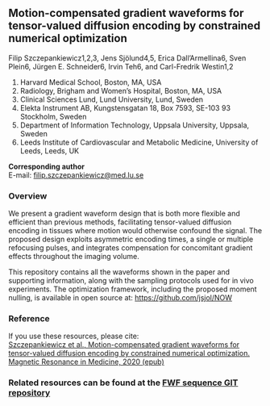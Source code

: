 ## Motion-compensated gradient waveforms for tensor-valued diffusion encoding by constrained numerical optimization

Filip Szczepankiewicz1,2,3, Jens Sjölund4,5, Erica Dall’Armellina6, Sven Plein6, Jürgen E. Schneider6, Irvin Teh6, and Carl-Fredrik Westin1,2

1. Harvard Medical School, Boston, MA, USA
2. Radiology, Brigham and Women’s Hospital, Boston, MA, USA
3. Clinical Sciences Lund, Lund University, Lund, Sweden
4. Elekta Instrument AB, Kungstensgatan 18, Box 7593, SE-103 93 Stockholm, Sweden
5. Department of Information Technology, Uppsala University, Uppsala, Sweden
6. Leeds Institute of Cardiovascular and Metabolic Medicine, University of Leeds, Leeds, UK


**Corresponding author**  
E-mail: filip.szczepankiewicz@med.lu.se

### Overview
We present a gradient waveform design that is both more flexible and efficient than previous methods, facilitating tensor-valued diffusion encoding in tissues where motion would otherwise confound the signal. The proposed design exploits asymmetric encoding times, a single or multiple refocusing pulses, and integrates compensation for concomitant gradient effects throughout the imaging volume.

This repository contains all the waveforms shown in the paper and supporting information, along with the sampling protocols used for in vivo experiments. The optimization framework, including the proposed moment nulling, is available in open source at: https://github.com/jsjol/NOW

### Reference
If you use these resources, please cite:  
[Szczepankiewicz et al., Motion-compensated gradient waveforms for tensor-valued diffusion encoding by constrained numerical optimization. Magnetic Resonance in Medicine, 2020 (epub)](https://onlinelibrary.wiley.com/doi/10.1002/mrm.28551)


### Related resources can be found at the [FWF sequence GIT repository](https://github.com/filip-szczepankiewicz/fwf_seq_resources)
